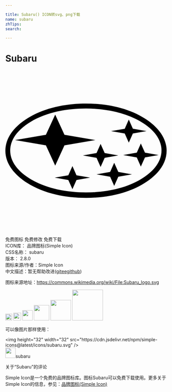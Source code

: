 ```yaml
---

title: Subaru() ICON转svg、png下载
name: subaru
zhTips: 
search: 

---
```


# Subaru  <small style="font-size: 60%;font-weight: 100"></small>

<div id="svg" class="svg-wrap">
<svg role="img" viewBox="0 0 24 24" xmlns="http://www.w3.org/2000/svg"><title>Subaru icon</title><path d="M12 4.983c3.004 0 6.224.612 8.786 2.239C22.451 8.286 24 9.9 24 12.002c0 2.456-2.097 4.242-4.106 5.287-2.391 1.238-5.216 1.728-7.894 1.728-3.003 0-6.217-.605-8.78-2.238C1.556 15.714 0 14.101 0 12.003 0 9.536 2.092 7.757 4.106 6.71 6.504 5.474 9.323 4.983 12 4.983zm-.025.746c-2.793 0-5.802.523-8.225 1.983-1.524.912-3.03 2.347-3.03 4.253 0 2.239 2.04 3.806 3.864 4.706 2.258 1.102 4.897 1.53 7.391 1.53 2.798 0 5.809-.523 8.232-1.983 1.517-.918 3.029-2.346 3.029-4.253 0-2.243-2.035-3.813-3.864-4.705-2.258-1.104-4.898-1.53-7.397-1.53zm-10.54 4.686l4.597-.784 1.384-3.003L8.794 9.63l4.596.784-4.596.792-1.378 3.01-1.384-3.01zm10.106 2.289l2.028-.356.605-1.359.606 1.359 2.028.356-2.028.35-.606 1.36-.605-1.36zm4.196-3.621l2.028-.35.605-1.365.606 1.364 2.028.35-2.028.357-.606 1.36-.606-1.36zM13.57 15.51l2.02-.35.607-1.365.612 1.365 2.027.35-2.027.357-.612 1.36-.606-1.36zm-6.23.491l2.028-.35.612-1.366.605 1.366 2.028.35-2.028.357-.605 1.359-.612-1.359zm10.196-3.353l2.022-.357.605-1.359.612 1.359 2.028.357-2.028.35-.612 1.357-.606-1.357Z"/></svg>
</div>
<detail full-name='subaru'></detail>

<div class="detail-page">
<p>
<span><span class="badge-success badge">免费图标</span> <span class="badge-success badge">免费修改</span>  <span class="badge-success badge">免费下载</span> </span>
<br/>
<span>
ICON库：
<span class="badge-secondary badge">品牌图标(Simple Icon)</span> 
</span>
<br/>
<span>
CSS名称：
<span class="badge-secondary badge">subaru</span> 
</span>

<br/>
<span>
版本：
<span class="badge-secondary badge">2.8.0</span> 
</span>
<br/>
<span>图标来源/作者：<span class="badge-light badge">Simple Icon</span></span> 
<br/>
<span class="zh-detail">中文描述：暂无<span class="help-link"><span>帮助改进</span>(<a href="https://gitee.com/liuwave/icon-helper/edit/master/json/brands/subaru.json" target="_blank" rel="noopener noreferrer">gitee</a><a href="https://github.com/liuwave/icon-helper/edit/master/json/brands/subaru.json" target="_blank" rel="noopener noreferrer">github</a></span>)</span><br/>
</p>
</div><div class="description description alert alert-light"><p>图标来源地址：<a href="https://commons.wikimedia.org/wiki/File:Subaru_logo.svg" target="_blank" rel="noopener noreferrer">https://commons.wikimedia.org/wiki/File:Subaru_logo.svg</a></p></div>
<div class="alert alert-dark">
<img height="21" width="21" src="https://cdn.jsdelivr.net/npm/simple-icons@latest/icons/subaru.svg" />
<img height="24" width="24" src="https://cdn.jsdelivr.net/npm/simple-icons@latest/icons/subaru.svg" />
<img height="32" width="32" src="https://cdn.jsdelivr.net/npm/simple-icons@latest/icons/subaru.svg" />
<img height="48" width="48" src="https://cdn.jsdelivr.net/npm/simple-icons@latest/icons/subaru.svg" />
<img height="64" width="64" src="https://cdn.jsdelivr.net/npm/simple-icons@latest/icons/subaru.svg" />
<img height="96" width="96" src="https://cdn.jsdelivr.net/npm/simple-icons@latest/icons/subaru.svg" />

</div>
<div>
  <p>可以像图片那样使用：    
  </p>
  <div class="alert alert-primary" style="font-size: 14px">
    &lt;img height="32" width="32" src="https://cdn.jsdelivr.net/npm/simple-icons@latest/icons/subaru.svg" /&gt;
    <copy-btn content='<img height="32" width="32" src="https://cdn.jsdelivr.net/npm/simple-icons@latest/icons/subaru.svg" />'></copy-btn>
  </div>
  <div class="alert alert-secondary">
    <img height="32" width="32" src="https://cdn.jsdelivr.net/npm/simple-icons@latest/icons/subaru.svg" />subaru
    <copy-btn content="subaru" btn-title="复制图标名称"></copy-btn>
  </div>
</div>

<Vssue title="关于“Subaru”的评论" >关于“Subaru”的评论</Vssue>


<div><p>Simple Icon是一个免费的品牌图标库。图标Subaru可以免费下载使用。更多关于  Simple Icon的信息，参见：<a target="_blank" href="https://iconhelper.cn/brands.html">品牌图标(Simple Icon)</a>
</p></div>
